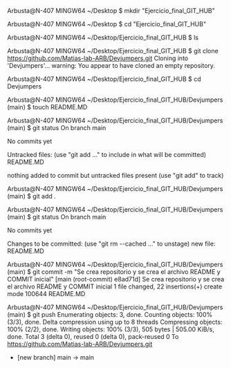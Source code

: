 
Arbusta@N-407 MINGW64 ~/Desktop
$ mkdir "Ejercicio_final_GIT_HUB"

Arbusta@N-407 MINGW64 ~/Desktop
$ cd "Ejercicio_final_GIT_HUB"

Arbusta@N-407 MINGW64 ~/Desktop/Ejercicio_final_GIT_HUB
$ ls

Arbusta@N-407 MINGW64 ~/Desktop/Ejercicio_final_GIT_HUB
$ git clone https://github.com/Matias-lab-ARB/Devjumpers.git
Cloning into 'Devjumpers'...
warning: You appear to have cloned an empty repository.

Arbusta@N-407 MINGW64 ~/Desktop/Ejercicio_final_GIT_HUB
$ cd Devjumpers


Arbusta@N-407 MINGW64 ~/Desktop/Ejercicio_final_GIT_HUB/Devjumpers (main)
$ touch README.MD


Arbusta@N-407 MINGW64 ~/Desktop/Ejercicio_final_GIT_HUB/Devjumpers (main)
$ git status
On branch main

No commits yet

Untracked files:
  (use "git add <file>..." to include in what will be committed)
        README.MD

nothing added to commit but untracked files present (use "git add" to track)


Arbusta@N-407 MINGW64 ~/Desktop/Ejercicio_final_GIT_HUB/Devjumpers (main)
$ git add .

Arbusta@N-407 MINGW64 ~/Desktop/Ejercicio_final_GIT_HUB/Devjumpers (main)
$ git status
On branch main

No commits yet

Changes to be committed:
  (use "git rm --cached <file>..." to unstage)
        new file:   README.MD


Arbusta@N-407 MINGW64 ~/Desktop/Ejercicio_final_GIT_HUB/Devjumpers (main)
$ git commit -m "Se crea repositorio y se crea el archivo README y COMMIT inicial"
[main (root-commit) e8ad71d] Se crea repositorio y se crea el archivo README y COMMIT inicial
 1 file changed, 22 insertions(+)
 create mode 100644 README.MD

Arbusta@N-407 MINGW64 ~/Desktop/Ejercicio_final_GIT_HUB/Devjumpers (main)
$ git push
Enumerating objects: 3, done.
Counting objects: 100% (3/3), done.
Delta compression using up to 8 threads
Compressing objects: 100% (2/2), done.
Writing objects: 100% (3/3), 505 bytes | 505.00 KiB/s, done.
Total 3 (delta 0), reused 0 (delta 0), pack-reused 0
To https://github.com/Matias-lab-ARB/Devjumpers.git
 * [new branch]      main -> main




